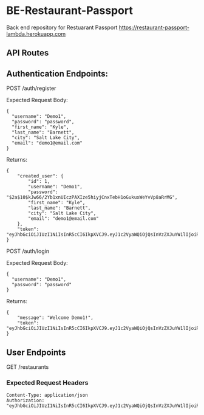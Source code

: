 # BE-Restaurant-Passport
Back end repository for Restuarant Passport
https://restaurant-passport-lambda.herokuapp.com

## API Routes

## Authentication Endpoints:

POST /auth/register

Expected Request Body:
```
{
  "username": "Demo1",
  "password": "password", 
  "first_name": "Kyle", 
  "last_name": "Barnett", 
  "city": "Salt Lake City", 
  "email": "demo1@email.com"
}
```

Returns:
```
{
    "created_user": {
        "id": 1,
        "username": "Demo1",
        "password": "$2a$10$kJw66/2Yb1xnUIczPAXIze5hiyjCnxTebH1oGukuxWeYvVp8aRrMG",
        "first_name": "Kyle",
        "last_name": "Barnett",
        "city": "Salt Lake City",
        "email": "demo1@email.com"
    },
    "token": "eyJhbGciOiJIUzI1NiIsInR5cCI6IkpXVCJ9.eyJ1c2VyaWQiOjQsInVzZXJuYW1lIjoiRGVtbzUiLCJpYXQiOjE1NzY4MDg1OTgsImV4cCI6MTU3NjgxMjE5OH0.PCNRX9Wn16kFBrTDNdQtHlyqs8BbiLxvAXvJHXDokzM"
}
```

POST /auth/login

Expected Request Body:
```
{
  "username": "Demo1",
  "password": "password"
}
```

Returns:
```
{
    "message": "Welcome Demo1!",
    "token": "eyJhbGciOiJIUzI1NiIsInR5cCI6IkpXVCJ9.eyJ1c2VyaWQiOjQsInVzZXJuYW1lIjoiRGVtbzUiLCJpYXQiOjE1NzY4MDkwNjEsImV4cCI6MTU3NzQxMzg2MX0.IHyCQgYcq0E1MI7P2SKm0lBskIf2yAoIgb25USf5IAc"
}
```

## User Endpoints

GET /restaurants

### Expected Request Headers
```
Content-Type: application/json
Authorization: "eyJhbGciOiJIUzI1NiIsInR5cCI6IkpXVCJ9.eyJ1c2VyaWQiOjQsInVzZXJuYW1lIjoiRGVtbzUiLCJpYXQiOjE1NzY4MDkwNjEsImV4cCI6MTU3NzQxMzg2MX0.IHyCQgYcq0E1MI7P2SKm0lBskIf2yAoIgb25USf5IAc"
```
